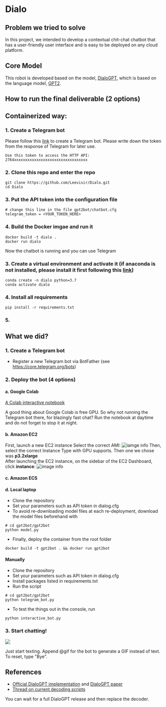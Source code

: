 # Dialo

<!-- ```
User >>> Hello
Bot >>> Hello, nice to meet you!
User >>> Where are you from?
Bot >>> I'm from England, but I live in the US, USA
User >>> Which state are you in?
Bot >>> Alabama, my friend
User >>> What's the weather there?
Bot >>> It's cloudy
``` -->

<!-- Dialo implements 
  - a decoder ([source]()) for [DialoGPT](https://github.com/microsoft/DialoGPT), 
  - an interactive multiturn chatbot ([source]()), and 
  - a Telegram chatbot ([source]()).
  
The bot is built around [DialoGPT](https://github.com/microsoft/DialoGPT) - a large-scale pretrained dialogue response generation model trained by Microsoft, which was trained on 147M multi-turn dialogue from Reddit discussion thread. The human evaluation results indicate that its quility is comparable to human response quality under a single-turn conversation Turing test.

Since even with properly filtered Reddit dataset the model can generate toxic/inappropriate responses, the Microsoft team was unable to provide the decoding script. This repository implements the decoding script inspired by `run_generation.py` released earlier by Hugging Face. Moreover, it implements a Telegram bot that can be deployed locally, remotely, and even on Colab, and just makes testing fun. -->

## Problem we tried to solve
In this project, we intended to develop a contextual chit-chat chatbot that has a user-friendly user interface and is easy to be deployed on any cloud platform.

## Core Model
This robot is developed based on the model, [DialoGPT](https://github.com/microsoft/DialoGPT), which is based on the language model, [GPT2](https://openai.com/blog/better-language-models/).

## How to run the final deliverable (2 options)
## Containerized way:
### 1. Create a Telegram bot
Please follow this [link](https://tutorials.botsfloor.com/creating-a-bot-using-the-telegram-bot-api-5d3caed3266d) to create a Telegram bot. Please write down the token from the response of Telegram for later use.
```
Use this token to access the HTTP API:
2764xxxxxxxxxxxxxxxxxxxxxxxxxxxxxxxxx
```
### 2. Clone this repo and enter the repo
```
git clone https://github.com/Leevisir/Dialo.git
cd Dialo
```
### 3. Put the API token into the configuration file
```
# change this line in the file gpt2bot/chatbot.cfg
telegram_token = <YOUR_TOKEN_HERE>
```
### 4. Build the Docker imgae and run it
```
docker build -t dialo .
docker run dialo
```
Now the chatbot is running and you can use Telegram 

### 3. Create a virtual environment and activate it (if anaconda is not installed, please install it first following this [link](https://docs.anaconda.com/anaconda/install/))
```
conda create -n dialo python=3.7
conda activate dialo
```
### 4. Install all requirements
```
pip install -r requirements.txt
```
### 5. 
  
## What we did?

### 1. Create a Telegram bot

- Register a new Telegram bot via BotFather (see https://core.telegram.org/bots)

### 2. Deploy the bot (4 options)

#### a. Google Colab

[A Colab interactive notebook](https://colab.research.google.com/drive/1QH9Vq6EEl7lU6Nz7uFHFN5i6rogLaAE2)

A good thing about Google Colab is free GPU. So why not running the Telegram bot there, for blazingly fast chat? Run the notebook at daytime and do not forget to stop it at night.

#### b. Amazon EC2
<!-- First, search for EC2 in the AWS console search bar:
![image info](./figures/EC2_search.png)
On the EC2 Dashboard, launch a new EC2 instance:
![image info](./figures/launch_instance.png) -->
First, launch a new EC2 instance
Select the correct AMI:
![iamge info](./figures/ubuntu_instance.png)
Then, select the correct Instance Type with GPU supports. Then one we chose was **p3.2xlarge**  
After launching the EC2 instance, on the sidebar of the EC2 Dashboard, click **instance**:
![image info](./figures/ec2_sidebar.png)



#### c. Amazon ECS

#### d. Local laptop

- Clone the repository
- Set your parameters such as API token in dialog.cfg
- To avoid re-downloading model files at each re-deployment, download the model files beforehand with
```
# cd gpt2bot/gpt2bot
python model.py
```
- Finally, deploy the container from the root folder
```
docker build -t gpt2bot . && docker run gpt2bot
```

#### Manually

- Clone the repository
- Set your parameters such as API token in dialog.cfg
- Install packages listed in requirements.txt
- Run the script
```
# cd gpt2bot/gpt2bot
python telegram_bot.py
```
- To test the things out in the console, run
```
python interactive_bot.py
```

### 3. Start chatting!

![](telegram_bot.gif)

Just start texting. Append @gif for the bot to generate a GIF instead of text. To reset, type "Bye".


## References

- [Official DialoGPT implementation](https://github.com/microsoft/DialoGPT) and [DialoGPT paper](https://arxiv.org/abs/1911.00536)
- [Thread on current decoding scripts](https://github.com/microsoft/DialoGPT/issues/3)

You can wait for a full DialoGPT release and then replace the decoder.
